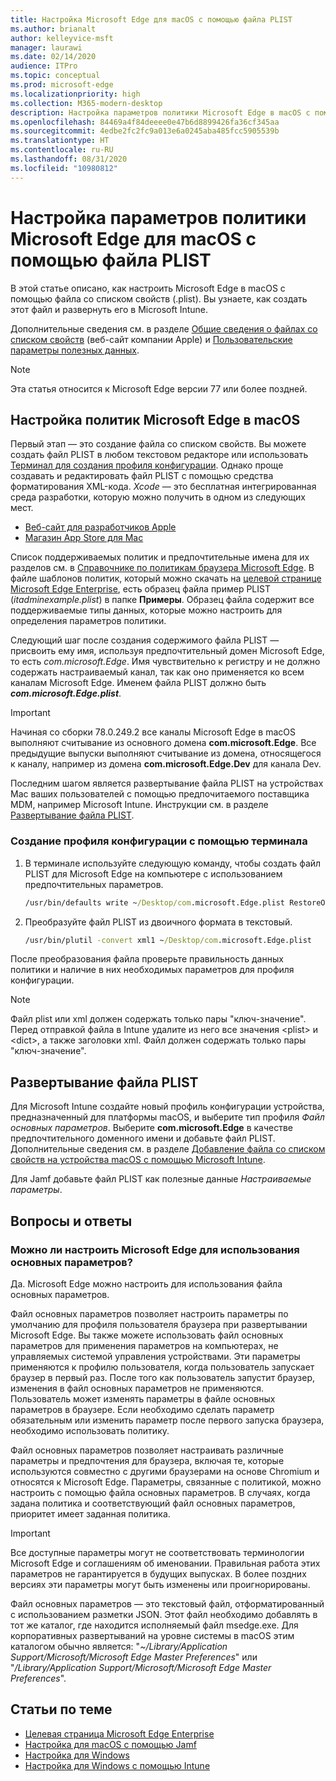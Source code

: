 ```yaml
---
title: Настройка Microsoft Edge для macOS с помощью файла PLIST
ms.author: brianalt
author: kelleyvice-msft
manager: laurawi
ms.date: 02/14/2020
audience: ITPro
ms.topic: conceptual
ms.prod: microsoft-edge
ms.localizationpriority: high
ms.collection: M365-modern-desktop
description: Настройка параметров политики Microsoft Edge в macOS с помощью файла PLIST
ms.openlocfilehash: 84469a4f84deeee0e47b6d8899426fa36cf345aa
ms.sourcegitcommit: 4edbe2fc2fc9a013e6a0245aba485fcc5905539b
ms.translationtype: HT
ms.contentlocale: ru-RU
ms.lasthandoff: 08/31/2020
ms.locfileid: "10980812"
---
```

# Настройка параметров политики Microsoft Edge для macOS с помощью файла PLIST

В этой статье описано, как настроить Microsoft Edge в macOS с помощью файла со списком свойств (.plist). Вы узнаете, как создать этот файл и развернуть его в Microsoft Intune.

Дополнительные сведения см. в разделе [Общие сведения о файлах со списком свойств](https://developer.apple.com/library/archive/documentation/General/Reference/InfoPlistKeyReference/Articles/AboutInformationPropertyListFiles.html) (веб-сайт компании Apple) и [Пользовательские параметры полезных данных](https://support.apple.com/guide/mdm/custom-mdm9abbdbe7/1/web/1).

> [!NOTE]
> Эта статья относится к Microsoft Edge версии 77 или более поздней.

## Настройка политик Microsoft Edge в macOS

Первый этап — это создание файла со списком свойств. Вы можете создать файл PLIST в любом текстовом редакторе или использовать [Терминал для создания профиля конфигурации](#create-a-configuration-profile-using-terminal). Однако проще создавать и редактировать файл PLIST с помощью средства форматирования XML-кода. *Xcode* — это бесплатная интегрированная среда разработки, которую можно получить в одном из следующих мест.

- [Веб-сайт для разработчиков Apple](https://developer.apple.com/xcode/)
- [Магазин App Store для Mac](https://apps.apple.com/app/xcode/id497799835?mt=12)

Список поддерживаемых политик и предпочтительные имена для их разделов см. в [Справочнике по политикам браузера Microsoft Edge](microsoft-edge-policies.md). В файле шаблонов политик, который можно скачать на [целевой странице Microsoft Edge Enterprise](https://aka.ms/EdgeEnterprise), есть образец файла пример PLIST (*itadminexample.plist*) в папке **Примеры**. Образец файла содержит все поддерживаемые типы данных, которые можно настроить для определения параметров политики. 

Следующий шаг после создания содержимого файла PLIST — присвоить ему имя, используя предпочтительный домен Microsoft Edge, то есть *com.microsoft.Edge*. Имя чувствительно к регистру и не должно содержать настраиваемый канал, так как оно применяется ко всем каналам Microsoft Edge. Именем файла PLIST должно быть **_com.microsoft.Edge.plist_**. 

> [!IMPORTANT]
> Начиная со сборки 78.0.249.2 все каналы Microsoft Edge в macOS выполняют считывание из основного домена **com.microsoft.Edge**. Все предыдущие выпуски выполняют считывание из домена, относящегося к каналу, например из домена **com.microsoft.Edge.Dev** для канала Dev.

Последним шагом является развертывание файла PLIST на устройствах Mac ваших пользователей с помощью предпочитаемого поставщика MDM, например Microsoft Intune. Инструкции см. в разделе [Развертывание файла PLIST](#deploy-your-plist).

### Создание профиля конфигурации с помощью терминала

1. В терминале используйте следующую команду, чтобы создать файл PLIST для Microsoft Edge на компьютере с использованием предпочтительных параметров.

   ```cmd
   /usr/bin/defaults write ~/Desktop/com.microsoft.Edge.plist RestoreOnStartup -int 1
   ```

2. Преобразуйте файл PLIST из двоичного формата в текстовый.

   ```cmd
   /usr/bin/plutil -convert xml1 ~/Desktop/com.microsoft.Edge.plist
   ```
После преобразования файла проверьте правильность данных политики и наличие в них необходимых параметров для профиля конфигурации.

> [!NOTE]
> Файл plist или xml должен содержать только пары "ключ-значение". Перед отправкой файла в Intune удалите из него все значения \<plist> и \<dict>, а также заголовки xml. Файл должен содержать только пары "ключ-значение".

## Развертывание файла PLIST

Для Microsoft Intune создайте новый профиль конфигурации устройства, предназначенный для платформы macOS, и выберите тип профиля *Файл основных параметров*. Выберите **com.microsoft.Edge** в качестве предпочтительного доменного имени и добавьте файл PLIST. Дополнительные сведения см. в разделе [Добавление файла со списком свойств на устройства macOS с помощью Microsoft Intune](https://docs.microsoft.com/intune/configuration/preference-file-settings-macos).

Для Jamf добавьте файл PLIST как полезные данные *Настраиваемые параметры*.

## Вопросы и ответы

### Можно ли настроить Microsoft Edge для использования основных параметров?

Да. Microsoft Edge можно настроить для использования файла основных параметров.

Файл основных параметров позволяет настроить параметры по умолчанию для профиля пользователя браузера при развертывании Microsoft Edge. Вы также можете использовать файл основных параметров для применения параметров на компьютерах, не управляемых системой управления устройствами. Эти параметры применяются к профилю пользователя, когда пользователь запускает браузер в первый раз. После того как пользователь запустит браузер, изменения в файл основных параметров не применяются. Пользователь может изменять параметры в файле основных параметров в браузере. Если необходимо сделать параметр обязательным или изменить параметр после первого запуска браузера, необходимо использовать политику.

Файл основных параметров позволяет настраивать различные параметры и предпочтения для браузера, включая те, которые используются совместно с другими браузерами на основе Chromium и относятся к Microsoft Edge.  Параметры, связанные с политикой, можно настроить с помощью файла основных параметров. В случаях, когда задана политика и соответствующий файл основных параметров, приоритет имеет заданная политика.

> [!IMPORTANT]
> Все доступные параметры могут не соответствовать терминологии Microsoft Edge и соглашениям об именовании.  Правильная работа этих параметров не гарантируется в будущих выпусках. В более поздних версиях эти параметры могут быть изменены или проигнорированы.

Файл основных параметров — это текстовый файл, отформатированный с использованием разметки JSON. Этот файл необходимо добавлять в тот же каталог, где находится исполняемый файл msedge.exe. Для корпоративных развертываний на уровне системы в macOS этим каталогом обычно является: "*~/Library/Application Support/Microsoft/Microsoft Edge Master Preferences*" или "*/Library/Application Support/Microsoft/Microsoft Edge Master Preferences*".

## Статьи по теме

- [Целевая страница Microsoft Edge Enterprise](https://aka.ms/EdgeEnterprise)
- [Настройка для macOS с помощью Jamf](configure-microsoft-edge-on-mac-jamf.md)
- [Настройка для Windows](configure-microsoft-edge.md)
- [Настройка для Windows с помощью Intune](configure-edge-with-intune.md)
